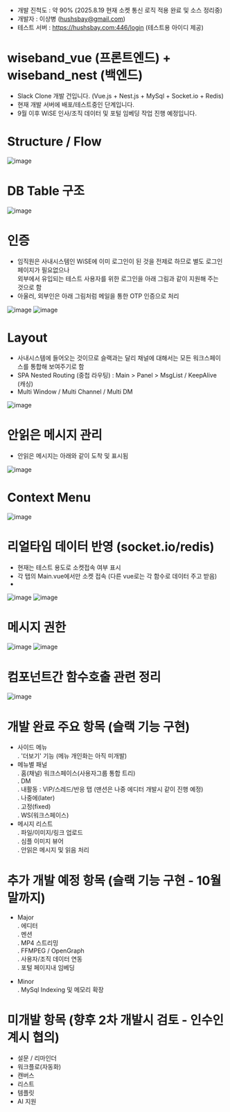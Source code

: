 - 개발 진척도 : 약 90% (2025.8.19 현재 소켓 통신 로직 적용 완료 및 소스 정리중)<br>
- 개발자 : 이상병 (hushsbay@gmail.com)<br>
- 테스트 서버 : https://hushsbay.com:446/login (테스트용 아이디 제공)

# wiseband_vue (프론트엔드) + wiseband_nest (백엔드)

- Slack Clone 개발 건입니다. (Vue.js + Nest.js + MySql + Socket.io + Redis)
- 현재 개발 서버에 배포/테스트중인 단계입니다.
- 9월 이후 WiSE 인사/조직 데이터 및 포털 임베딩 작업 진행 예정입니다.


# Structure / Flow

![image](https://github.com/hushsbay/wiseband_vue/blob/master/PT_01_structure_flow.png)


# DB Table 구조

![image](https://github.com/hushsbay/wiseband_vue/blob/master/PT_02_db_table.png)


# 인증

- 임직원은 사내시스템인 WiSE에 이미 로그인이 된 것을 전제로 하므로 별도 로그인 페이지가 필요없으나<br>
  외부에서 유입되는 테스트 사용자를 위한 로그인을 아래 그림과 같이 지원해 주는 것으로 함
- 아울러, 외부인은 아래 그림처럼 메일을 통한 OTP 인증으로 처리

![image](https://github.com/hushsbay/wiseband_vue/blob/master/PT_03_authentication.png)
![image](https://github.com/hushsbay/wiseband_vue/blob/master/PT_04_auth_membership.png)


# Layout

- 사내시스템에 들어오는 것이므로 슬랙과는 달리 채널에 대해서는 모든 워크스페이스를 통합해 보여주기로 함
- SPA Nested Routing (중첩 라우팅) : Main > Panel > MsgList / KeepAlive (캐싱)
- Multi Window / Multi Channel / Multi DM

![image](https://github.com/hushsbay/wiseband_vue/blob/master/PT_05_layout.png)


# 안읽은 메시지 관리

- 안읽은 메시지는 아래와 같이 도착 및 표시됨

![image](https://github.com/hushsbay/wiseband_vue/blob/master/PT_11_notyet.png)


# Context Menu

![image](https://github.com/hushsbay/wiseband_vue/blob/master/PT_12_contextmenu.png)


# 리얼타임 데이터 반영 (socket.io/redis)

- 현재는 테스트 용도로 소켓접속 여부 표시 
- 각 탭의 Main.vue에서만 소켓 접속 (다른 vue로는 각 함수로 데이터 주고 받음)
- 

![image](https://github.com/hushsbay/wiseband_vue/blob/master/PT_06_realtime.png)
![image](https://github.com/hushsbay/wiseband_vue/blob/master/PT_07_logdata.png)
    

# 메시지 권한

![image](https://github.com/hushsbay/wiseband_vue/blob/master/PT_08_acl.png)
![image](https://github.com/hushsbay/wiseband_vue/blob/master/PT_09_acl.png)


# 컴포넌트간 함수호출 관련 정리

![image](https://github.com/hushsbay/wiseband_vue/blob/master/PT_10_컴포넌트간_호출함수명_정리.png)


# 개발 완료 주요 항목 (슬랙 기능 구현)

- 사이드 메뉴<br>
    . '더보기' 기능 (메뉴 개인화는 아직 미개발)<br>
- 메뉴별 패널<br>
    . 홈(채널) 워크스페이스(사용자그룹 통합 트리)<br>
    . DM<br>
    . 내활동 : VIP/스레드/반응 탭 (맨션은 나중 에디터 개발시 같이 진행 예정)<br>
    . 나중에(later)<br>
    . 고정(fixed)<br>
    . WS(워크스페이스)<br>
- 메시지 리스트<br>
    . 파일/이미지/링크 업로드<br>
    . 심플 이미지 뷰어<br>
    . 안읽은 메시지 및 읽음 처리<br>


# 추가 개발 예정 항목 (슬랙 기능 구현 - 10월말까지)

- Major<br>
    . 에디터<br>
    . 멘션<br>
    . MP4 스트리밍<br>
    . FFMPEG / OpenGraph<br>
    . 사용자/조직 데이터 연동<br>
    . 포털 페이지내 임베딩<br>

- Minor<br>
    . MySql Indexing 및 메모리 확장<br>


# 미개발 항목 (향후 2차 개발시 검토 - 인수인계시 협의)

- 설문 / 리마인더<br>
- 워크플로(자동화)<br>
- 캔버스<br>
- 리스트<br>
- 템플릿<br>
- AI 지원<br>
